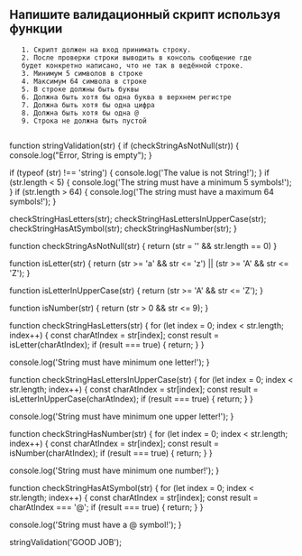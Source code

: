    
 ## Напишите валидационный скрипт используя функции 
```
   1. Скрипт должен на вход принимать строку.
   2. После проверки строки выводить в консоль сообщение где 
   будет конкретно написано, что не так в ведённой строке.
   3. Минимум 5 символов в строке
   4. Максимум 64 символа в строке
   5. В строке должны быть буквы
   6. Должна быть хотя бы одна буква в верхнем регистре
   7. Должна быть хотя бы одна цифра
   8. Должна быть хотя бы одна @
   9. Строка не должна быть пустой
   
  ``` 
   
   
   function stringValidation(str) {
   if (checkStringAsNotNull(str)) {
       console.log("Error, String is empty");
   }

   if (typeof (str) !== 'string') {
       console.log('The value is not String!');
   }
   if (str.length < 5) {
       console.log('The string must have a minimum 5 symbols!');
   }
   if (str.length > 64) {
       console.log('The string must have a maximum 64 symbols!');
   }

   checkStringHasLetters(str);
   checkStringHasLettersInUpperCase(str);
   checkStringHasAtSymbol(str);
   checkStringHasNumber(str);
   }

   function checkStringAsNotNull(str) {
   return (str = '' && str.length == 0)
   }

   function isLetter(str) {
   return (str >= 'a' && str <= 'z') || (str >= 'A' && str <= 'Z');
   }

   function isLetterInUpperCase(str) {
   return (str >= 'A' && str <= 'Z');
   }

   function isNumber(str) {
   return (str > 0 && str <= 9);
   }

   function checkStringHasLetters(str) {
   for (let index = 0; index < str.length; index++) {
       const charAtIndex = str[index];
       const result = isLetter(charAtIndex);
       if (result === true) {
           return;
       }
    }

   console.log('String must have minimum one letter!');
  }

   function checkStringHasLettersInUpperCase(str) {
   for (let index = 0; index < str.length; index++) {
       const charAtIndex = str[index];
       const result = isLetterInUpperCase(charAtIndex);
       if (result === true) {
           return;
       }
   }

   console.log('String must have minimum one upper letter!');
   }

   function checkStringHasNumber(str) {
   for (let index = 0; index < str.length; index++) {
       const charAtIndex = str[index];
       const result = isNumber(charAtIndex);
       if (result === true) {
           return;
       }
   }

   console.log('String must have minimum one number!');
   }

   function checkStringHasAtSymbol(str) {
   for (let index = 0; index < str.length; index++) {
       const charAtIndex = str[index];
       const result = charAtIndex === '@';
       if (result === true) {
           return;
       }
   }

   console.log('String must have a @ symbol!');
  }

   stringValidation('GOOD JOB');
